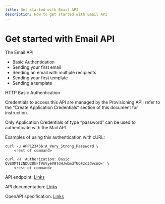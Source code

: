 ```yaml
---
title: Get started with Email API
description: How to get started with Email API
---
```


# Get started with Email API

The Email API 

- Basic Authentication
- Sending your first email
- Sending an email with multiple recipients
- Sending your first template
- Sending a template 


HTTP Basic Authentication

Credentials to access this API are managed by the Provisioning API; refer to the “Create Application Credentials” section of this document for instruction. 

Only Application Credentials of type “password” can be used to authenticate with the Mail API.


Examples of using this authentication with cURL:

```
curl -u APP123456:A_Very_Strong_Password \
    <rest of command>

curl -H 'Authorization: Basic QVBQMTIzNDU2OkFfVmVyeV9TdHJvbmdfUGFzc3dvcmQ=' \
    <rest of command>
```





API endpoint:
[Links](https://mail-api.ser.emailrouter-development.com/)

API documentation:
[Links](https://mail-api-docs.ser.emailrouter-development.com/)

OpenAPI specification:
[Links](https://mail-api-docs.ser.emailrouter-development.com/spec.json)
